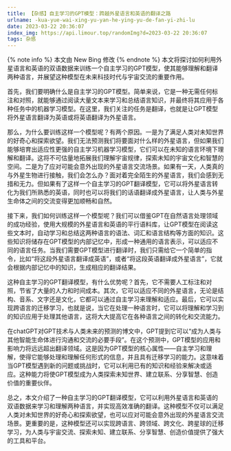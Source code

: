 ```yaml
---
title: 【杂感】自主学习的GPT模型：跨越外星语言和英语的翻译之路
urlname: -kua-yue-wai-xing-yu-yan-he-ying-yu-de-fan-yi-zhi-lu
date: 2023-03-22 20:36:07
index_img: https://api.limour.top/randomImg?d=2023-03-22 20:36:07
tags: 杂感
---
```

{% note info %}
本文由 New Bing 修改
{% endnote %}
本文将探讨如何利用外星语言和英语的双语数据来训练一个自主学习的GPT模型，使其能够理解和翻译两种语言，并展望这种模型在未来科技时代与宇宙交流的重要作用。

首先，我们要明确什么是自主学习的GPT模型。简单来说，它是一种无需任何标注和对照，就能够通过阅读大量文本来学习和总结语言知识，并最终将其应用于各种任务中的机器学习模型。在这里，我们关注的任务是翻译，也就是让GPT模型将外星语言翻译为英语或将英语翻译为外星语言。

那么，为什么要训练这样一个模型呢？有两个原因。一是为了满足人类对未知世界的好奇心和探索欲望。我们无法预测我们将要面对什么样的外星语言，但如果我们能够培育出适应性更强的自主学习机器学习模型，它们可以在未知的语言环境下理解和翻译。这将不可估量地拓展我们理解宇宙规律，探索未知的宇宙文化和智慧的空间。二是为了应对可能会意外出现的外星语言交流场景。如果有一天，人类真的与外星生物进行接触，我们会怎么办？面对着完全陌生的外星语言，我们会感到无措和无力。但如果有了这样一个自主学习的GPT翻译模型，它可以将外星语言转化为我们所熟悉的英语，同时也可以将我们的话语翻译成外星语言，让人类与外星生命体之间的交流变得更加顺畅和自然。

接下来，我们如何训练这样一个模型呢？我们可以借鉴GPT在自然语言处理领域的成功经验，使用大规模的外星语言和英语的平行语料库，让GPT模型在阅读这些文本时，自动学习和总结这两种语言的语法、词汇和语言结构等方面的知识。这些知识将储存在GPT模型的内部记忆中，形成一种通用的语言表示，可以适应不同的语言任务。当我们需要GPT模型进行翻译时，我们只需给它一个简单的指令，比如“将这段外星语言翻译成英语”，或者“将这段英语翻译成外星语言”，它就会根据内部记忆中的知识，生成相应的翻译结果。

这种自主学习的GPT翻译模型，有什么优势呢？首先，它不需要人工标注和对照，节省了大量的人力和时间成本。其次，它可以适应不同的外星语言，无论是结构、音系、文字还是文化，它都可以通过自主学习来理解和适应。最后，它可以实现跨语言的迁移学习，也就是说，当它在处理一种语言时，它可以将理解和学习到的知识应用于处理其他语言，这将大大提高它在各种语言之间的转化和交流能力。

在chatGPT对GPT技术与人类未来的预测的博文中，GPT提到它可以“成为人类与其他智能生命体进行沟通和交流的必要手段”。在这个预测中，GPT模型的应用和影响力将远远超出翻译领域。这是因为GPT模型的核心属性——自主学习和理解，使得它能够处理和理解任何形式的信息，并且具有迁移学习的能力。这意味着当GPT模型遇到新的问题或挑战时，它可以利用已有的知识和经验来解决或适应。这种能力将使GPT模型成为人类探索未知世界、建立联系、分享智慧、创造价值的重要伙伴。

总之，本文介绍了一种自主学习的GPT翻译模型，它可以利用外星语言和英语的双语数据来学习和理解两种语言，并实现高效准确的翻译。这种模型不仅可以满足人类对未知世界的好奇心和探索欲望，也可以应对可能会意外出现的外星语言交流场景。更重要的是，这种模型还可以实现跨语言、跨领域、跨文化、跨星球的迁移学习，为人类与宇宙交流、探索未知、建立联系、分享智慧、创造价值提供了强大的工具和平台。